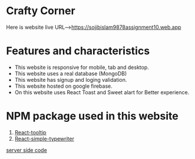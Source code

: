 # Crafty Corner
Here is website live URL-->https://sojibislam9878assignment10.web.app

# Features and characteristics
* This website is responsive for mobile, tab and desktop.
* This website uses a real database (MongoDB)
* This website has signup and loging validation.
* This website hosted on google firebase.
* On this website uses React Toast and Sweet alart for Better experience.

# NPM package used in this website
1. [React-tooltip](https://react-tooltip.com)
2. [React-simple-typewriter](https://www.npmjs.com/package/react-simple-typewriter)

[server side code](https://github.com/sojibislam9878/Crafty_Corner_Server_a10)
